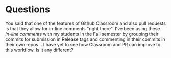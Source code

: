 # Questions

You said that one of the features of Github Classroom and also pull requests is that they allow for in-line comments "right there". I've been using these _in-line comments_ with my students in the Fall semester by grouping their commits for submission in Release tags and commenting in their commits in their own repos... I have yet to see how Classroom and PR can improve to this workflow. Is it any different?